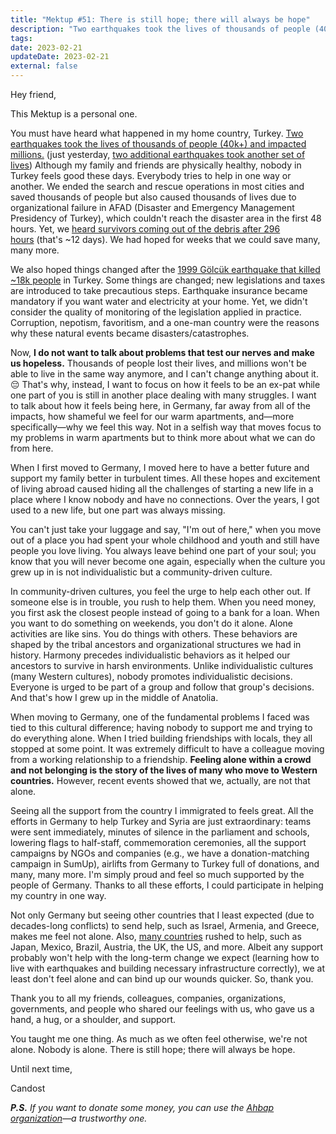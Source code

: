 ```yaml
---
title: "Mektup #51: There is still hope; there will always be hope"
description: "Two earthquakes took the lives of thousands of people (40k+) and impacted millions in Turkey. And I want to talk about how it feels being here in Germany, far away from all of the impacts."
tags:
date: 2023-02-21
updateDate: 2023-02-21
external: false
---
```


Hey friend,

This Mektup is a personal one.

You must have heard what happened in my home country, Turkey. [Two earthquakes took the lives of thousands of people (40k+) and impacted millions.](https://www.dw.com/en/turkey-syria-quakes-survivors-rescued-after-12-days/a-64749283) (just yesterday, [two additional earthquakes took another set of lives](https://www.bbc.com/news/world-europe-64711228)) Although my family and friends are physically healthy, nobody in Turkey feels good these days. Everybody tries to help in one way or another. We ended the search and rescue operations in most cities and saved thousands of people but also caused thousands of lives due to organizational failure in AFAD (Disaster and Emergency Management Presidency of Turkey), which couldn't reach the disaster area in the first 48 hours. Yet, we [heard survivors coming out of the debris after 296 hours](https://www.dw.com/en/turkey-syria-quakes-survivors-rescued-after-12-days/a-64749283) (that's ~12 days). We had hoped for weeks that we could save many, many more.

We also hoped things changed after the [1999 Gölcük earthquake that killed ~18k people](https://en.wikipedia.org/wiki/1999_%C4%B0zmit_earthquake) in Turkey. Some things are changed; new legislations and taxes are introduced to take precautious steps. Earthquake insurance became mandatory if you want water and electricity at your home. Yet, we didn't consider the quality of monitoring of the legislation applied in practice. Corruption, nepotism, favoritism, and a one-man country were the reasons why these natural events became disasters/catastrophes.

Now, **I do not want to talk about problems that test our nerves and make us hopeless.** Thousands of people lost their lives, and millions won't be able to live in the same way anymore, and I can't change anything about it. 😔 That's why, instead, I want to focus on how it feels to be an ex-pat while one part of you is still in another place dealing with many struggles. I want to talk about how it feels being here, in Germany, far away from all of the impacts, how shameful we feel for our warm apartments, and—more specifically—why we feel this way. Not in a selfish way that moves focus to my problems in warm apartments but to think more about what we can do from here.

When I first moved to Germany, I moved here to have a better future and support my family better in turbulent times. All these hopes and excitement of living abroad caused hiding all the challenges of starting a new life in a place where I know nobody and have no connections. Over the years, I got used to a new life, but one part was always missing.

You can't just take your luggage and say, "I'm out of here," when you move out of a place you had spent your whole childhood and youth and still have people you love living. You always leave behind one part of your soul; you know that you will never become one again, especially when the culture you grew up in is not individualistic but a community-driven culture.

In community-driven cultures, you feel the urge to help each other out. If someone else is in trouble, you rush to help them. When you need money, you first ask the closest people instead of going to a bank for a loan. When you want to do something on weekends, you don't do it alone. Alone activities are like sins. You do things with others. These behaviors are shaped by the tribal ancestors and organizational structures we had in history. Harmony precedes individualistic behaviors as it helped our ancestors to survive in harsh environments. Unlike individualistic cultures (many Western cultures), nobody promotes individualistic decisions. Everyone is urged to be part of a group and follow that group's decisions. And that's how I grew up in the middle of Anatolia.

When moving to Germany, one of the fundamental problems I faced was tied to this cultural difference; having nobody to support me and trying to do everything alone. When I tried building friendships with locals, they all stopped at some point. It was extremely difficult to have a colleague moving from a working relationship to a friendship. **Feeling alone within a crowd and not belonging is the story of the lives of many who move to Western countries.** However, recent events showed that we, actually, are not that alone.

Seeing all the support from the country I immigrated to feels great. All the efforts in Germany to help Turkey and Syria are just extraordinary: teams were sent immediately, minutes of silence in the parliament and schools, lowering flags to half-staff, commemoration ceremonies, all the support campaigns by NGOs and companies (e.g., we have a donation-matching campaign in SumUp), airlifts from Germany to Turkey full of donations, and many, many more. I'm simply proud and feel so much supported by the people of Germany. Thanks to all these efforts, I could participate in helping my country in one way.

Not only Germany but seeing other countries that I least expected (due to decades-long conflicts) to send help, such as Israel, Armenia, and Greece, makes me feel not alone. Also, [many countries](https://news.sky.com/story/turkey-syria-earthquake-which-countries-have-offered-to-help-and-what-aid-are-they-providing-12805055) rushed to help, such as Japan, Mexico, Brazil, Austria, the UK, the US, and more. Albeit any support probably won't help with the long-term change we expect (learning how to live with earthquakes and building necessary infrastructure correctly), we at least don't feel alone and can bind up our wounds quicker. So, thank you.

Thank you to all my friends, colleagues, companies, organizations, governments, and people who shared our feelings with us, who gave us a hand, a hug, or a shoulder, and support.

You taught me one thing. As much as we often feel otherwise, we're not alone. Nobody is alone. There is still hope; there will always be hope.

Until next time,

Candost

_**P.S.** If you want to donate some money, you can use the [Ahbap organization](https://ahbap.org/disasters-turkey)—a trustworthy one._
